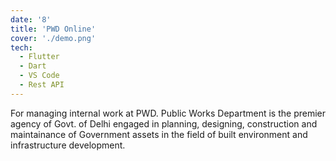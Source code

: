 ```yaml
---
date: '8'
title: 'PWD Online'
cover: './demo.png'
tech:
  - Flutter
  - Dart
  - VS Code
  - Rest API
---
```


For managing internal work at PWD. Public Works Department is the premier agency of Govt. of Delhi engaged in planning, designing, construction and maintainance of Government assets in the field of built environment and infrastructure development.
